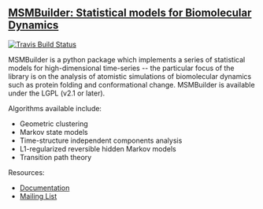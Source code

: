 ## [MSMBuilder: Statistical models for Biomolecular Dynamics](http://msmbuilder.org/)

[![Travis Build Status](https://travis-ci.org/msmbuilder/msmbuilder.png?branch=master)](https://travis-ci.org/msmbuilder/msmbuilder)


MSMBuilder is a python package which implements a series of statistical models for high-dimensional time-series -- the particular focus of the library is on the  analysis of atomistic simulations of biomolecular dynamics such as protein folding and conformational change. MSMBuilder is available under the LGPL (v2.1 or later).

Algorithms available include:

- Geometric clustering
- Markov state models
- Time-structure independent components analysis 
- L1-regularized reversible hidden Markov models
- Transition path theory

Resources:
- [Documentation](http://msmbuilder.org)
- [Mailing List](https://mailman.stanford.edu/mailman/listinfo/msmbuilder-user)
